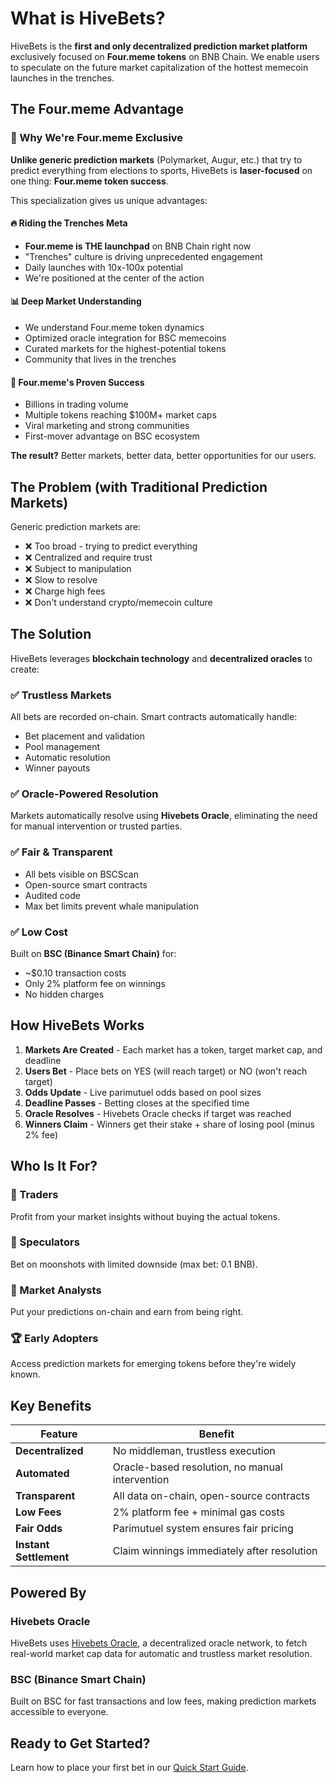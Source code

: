 # What is HiveBets?

HiveBets is the **first and only decentralized prediction market platform** exclusively focused on **Four.meme tokens** on BNB Chain. We enable users to speculate on the future market capitalization of the hottest memecoin launches in the trenches.

## The Four.meme Advantage

### 🎯 Why We're Four.meme Exclusive

**Unlike generic prediction markets** (Polymarket, Augur, etc.) that try to predict everything from elections to sports, HiveBets is **laser-focused** on one thing: **Four.meme token success**.

This specialization gives us unique advantages:

#### 🔥 Riding the Trenches Meta
- **Four.meme is THE launchpad** on BNB Chain right now
- "Trenches" culture is driving unprecedented engagement
- Daily launches with 10x-100x potential
- We're positioned at the center of the action

#### 📊 Deep Market Understanding
- We understand Four.meme token dynamics
- Optimized oracle integration for BSC memecoins
- Curated markets for the highest-potential tokens
- Community that lives in the trenches

#### 🚀 Four.meme's Proven Success
- Billions in trading volume
- Multiple tokens reaching $100M+ market caps
- Viral marketing and strong communities
- First-mover advantage on BSC ecosystem

**The result?** Better markets, better data, better opportunities for our users.

## The Problem (with Traditional Prediction Markets)

Generic prediction markets are:
- ❌ Too broad - trying to predict everything
- ❌ Centralized and require trust
- ❌ Subject to manipulation
- ❌ Slow to resolve
- ❌ Charge high fees
- ❌ Don't understand crypto/memecoin culture

## The Solution

HiveBets leverages **blockchain technology** and **decentralized oracles** to create:

### ✅ Trustless Markets
All bets are recorded on-chain. Smart contracts automatically handle:
- Bet placement and validation
- Pool management
- Automatic resolution
- Winner payouts

### ✅ Oracle-Powered Resolution
Markets automatically resolve using **Hivebets Oracle**, eliminating the need for manual intervention or trusted parties.

### ✅ Fair & Transparent
- All bets visible on BSCScan
- Open-source smart contracts
- Audited code
- Max bet limits prevent whale manipulation

### ✅ Low Cost
Built on **BSC (Binance Smart Chain)** for:
- ~$0.10 transaction costs
- Only 2% platform fee on winnings
- No hidden charges

## How HiveBets Works

1. **Markets Are Created** - Each market has a token, target market cap, and deadline
2. **Users Bet** - Place bets on YES (will reach target) or NO (won't reach target)
3. **Odds Update** - Live parimutuel odds based on pool sizes
4. **Deadline Passes** - Betting closes at the specified time
5. **Oracle Resolves** - Hivebets Oracle checks if target was reached
6. **Winners Claim** - Winners get their stake + share of losing pool (minus 2% fee)

## Who Is It For?

### 🎯 Traders
Profit from your market insights without buying the actual tokens.

### 💎 Speculators
Bet on moonshots with limited downside (max bet: 0.1 BNB).

### 🧠 Market Analysts
Put your predictions on-chain and earn from being right.

### 🏆 Early Adopters
Access prediction markets for emerging tokens before they're widely known.

## Key Benefits

| Feature | Benefit |
|---------|---------|
| **Decentralized** | No middleman, trustless execution |
| **Automated** | Oracle-based resolution, no manual intervention |
| **Transparent** | All data on-chain, open-source contracts |
| **Low Fees** | 2% platform fee + minimal gas costs |
| **Fair Odds** | Parimutuel system ensures fair pricing |
| **Instant Settlement** | Claim winnings immediately after resolution |

## Powered By

### Hivebets Oracle
HiveBets uses [Hivebets Oracle](https://hivebets.io), a decentralized oracle network, to fetch real-world market cap data for automatic and trustless market resolution.

### BSC (Binance Smart Chain)
Built on BSC for fast transactions and low fees, making prediction markets accessible to everyone.

## Ready to Get Started?

Learn how to place your first bet in our [Quick Start Guide](quick-start.md).

